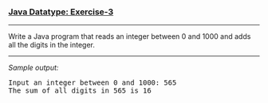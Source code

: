 ### [Java Datatype: Exercise-3](https://www.w3resource.com/java-exercises/datatypes/java-datatype-exercise-3.php)

***
<p>Write a Java program that reads an integer between 0 and 1000 and adds all the digits in the integer.</p>

***
_Sample output:_
<pre class="output">Input an integer between 0 and 1000: 565                                                                      
The sum of all digits in 565 is 16 
</pre>